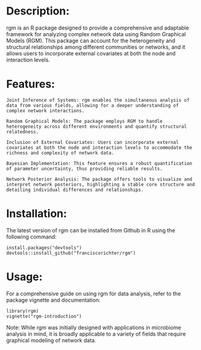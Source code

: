 # Description:
rgm is an R package designed to provide a comprehensive and adaptable framework for analyzing complex network data using Random Graphical Models (RGM). This package can account for the heterogeneity and structural relationships among different communities or networks, and it allows users to incorporate external covariates at both the node and interaction levels.

# Features:

    Joint Inference of Systems: rgm enables the simultaneous analysis of data from various fields, allowing for a deeper understanding of complex network interactions.

    Random Graphical Models: The package employs RGM to handle heterogeneity across different environments and quantify structural relatedness.

    Inclusion of External Covariates: Users can incorporate external covariates at both the node and interaction levels to accommodate the richness and complexity of network data.

    Bayesian Implementation: This feature ensures a robust quantification of parameter uncertainty, thus providing reliable results.

    Network Posterior Analysis: The package offers tools to visualize and interpret network posteriors, highlighting a stable core structure and detailing individual differences and relationships.

# Installation:
The latest version of rgm can be installed from Github in R using the following command:

```
install.packages("devtools")
devtools::install_github("franciscorichter/rgm")
```

# Usage:
For a comprehensive guide on using rgm for data analysis, refer to the package vignette and documentation:

```
library(rgm)
vignette("rgm-introduction")
```

Note: While rgm was initially designed with applications in microbiome analysis in mind, it is broadly applicable to a variety of fields that require graphical modeling of network data.
